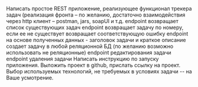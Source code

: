 Написать простое REST приложение, реализующее функционал трекера задач (реализация фронта – по желанию, достаточно взаимодействия через http клиент – postman, jars, soapUI и т.д.
endpoint возвращает список существующих задач
endpoint возвращает задачу по номеру, если ее не существует возвращает соответствующую ошибку
endpoint на основе полученных данных - заголовок задачи и краткое описание создает задачу в любой реляционной БД (по желанию возможно использовать не реляционные)
endpoint редактирования задачи
endpoint удаления задачи
Написать инструкцию по запуску приложения. Выложить проект в github, прислать ссылку на проект. Выбор используемых технологий, не требуемых в условиях задачи -- на Ваше усмотрение.